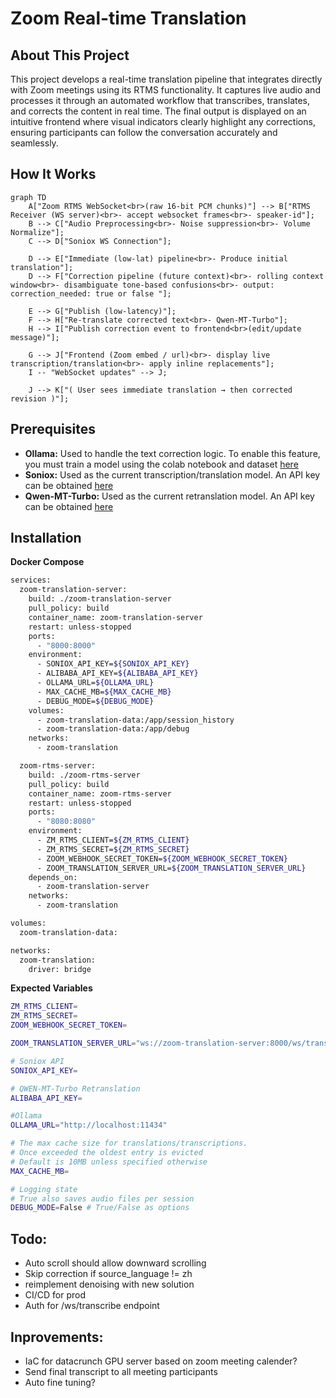 # Zoom Real-time Translation

## About This Project

This project develops a real-time translation pipeline that integrates directly with Zoom meetings using its RTMS functionality. It captures live audio and processes it through an automated workflow that transcribes, translates, and corrects the content in real time. The final output is displayed on an intuitive frontend where visual indicators clearly highlight any corrections, ensuring participants can follow the conversation accurately and seamlessly.

## How It Works

```mermaid
graph TD
    A["Zoom RTMS WebSocket<br>(raw 16-bit PCM chunks)"] --> B["RTMS Receiver (WS server)<br>- accept websocket frames<br>- speaker-id"];
    B --> C["Audio Preprocessing<br>- Noise suppression<br>- Volume Normalize"];
    C --> D["Soniox WS Connection"];

    D --> E["Immediate (low-lat) pipeline<br>- Produce initial translation"];
    D --> F["Correction pipeline (future context)<br>- rolling context window<br>- disambiguate tone-based confusions<br>- output: correction_needed: true or false "];

    E --> G["Publish (low-latency)"];
    F --> H["Re-translate corrected text<br>- Qwen-MT-Turbo"];
    H --> I["Publish correction event to frontend<br>(edit/update message)"];

    G --> J["Frontend (Zoom embed / url)<br>- display live transcription/translation<br>- apply inline replacements"];
    I -- "WebSocket updates" --> J;

    J --> K["( User sees immediate translation → then corrected revision )"];
```

## Prerequisites

- **Ollama:** Used to handle the text correction logic. To enable this feature, you must train a model using the colab notebook and dataset [here](https://github.com/jcarpenter-uam/zoom-translation/tree/master/extras/ollama/correction)
- **Soniox:** Used as the current transcription/translation model. An API key can be obtained [here](https://soniox.com/docs/)
- **Qwen-MT-Turbo:** Used as the current retranslation model. An API key can be obtained [here](https://www.alibabacloud.com/help/en/model-studio/stream)

## Installation

**Docker Compose**

```bash
services:
  zoom-translation-server:
    build: ./zoom-translation-server
    pull_policy: build
    container_name: zoom-translation-server
    restart: unless-stopped
    ports:
      - "8000:8000"
    environment:
      - SONIOX_API_KEY=${SONIOX_API_KEY}
      - ALIBABA_API_KEY=${ALIBABA_API_KEY}
      - OLLAMA_URL=${OLLAMA_URL}
      - MAX_CACHE_MB=${MAX_CACHE_MB}
      - DEBUG_MODE=${DEBUG_MODE}
    volumes:
      - zoom-translation-data:/app/session_history
      - zoom-translation-data:/app/debug
    networks:
      - zoom-translation

  zoom-rtms-server:
    build: ./zoom-rtms-server
    pull_policy: build
    container_name: zoom-rtms-server
    restart: unless-stopped
    ports:
      - "8080:8080"
    environment:
      - ZM_RTMS_CLIENT=${ZM_RTMS_CLIENT}
      - ZM_RTMS_SECRET=${ZM_RTMS_SECRET}
      - ZOOM_WEBHOOK_SECRET_TOKEN=${ZOOM_WEBHOOK_SECRET_TOKEN}
      - ZOOM_TRANSLATION_SERVER_URL=${ZOOM_TRANSLATION_SERVER_URL}
    depends_on:
      - zoom-translation-server
    networks:
      - zoom-translation

volumes:
  zoom-translation-data:

networks:
  zoom-translation:
    driver: bridge
```

**Expected Variables**

```bash
ZM_RTMS_CLIENT=
ZM_RTMS_SECRET=
ZOOM_WEBHOOK_SECRET_TOKEN=

ZOOM_TRANSLATION_SERVER_URL="ws://zoom-translation-server:8000/ws/transcribe"

# Soniox API
SONIOX_API_KEY=

# QWEN-MT-Turbo Retranslation
ALIBABA_API_KEY=

#Ollama
OLLAMA_URL="http://localhost:11434"

# The max cache size for translations/transcriptions.
# Once exceeded the oldest entry is evicted
# Default is 10MB unless specified otherwise
MAX_CACHE_MB=

# Logging state
# True also saves audio files per session
DEBUG_MODE=False # True/False as options
```

## Todo:

- Auto scroll should allow downward scrolling
- Skip correction if source_language != zh
- reimplement denoising with new solution
- CI/CD for prod
- Auth for /ws/transcribe endpoint

## Inprovements:

- IaC for datacrunch GPU server based on zoom meeting calender?
- Send final transcript to all meeting participants
- Auto fine tuning?

